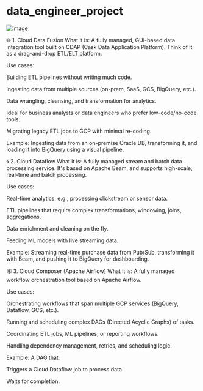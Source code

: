 # data_engineer_project

![image](https://github.com/user-attachments/assets/9bf3b580-684d-420f-b935-a37a97249b06)

🌐 1. Cloud Data Fusion
What it is:
A fully managed, GUI-based data integration tool built on CDAP (Cask Data Application Platform). Think of it as a drag-and-drop ETL/ELT platform.

Use cases:

Building ETL pipelines without writing much code.

Ingesting data from multiple sources (on-prem, SaaS, GCS, BigQuery, etc.).

Data wrangling, cleansing, and transformation for analytics.

Ideal for business analysts or data engineers who prefer low-code/no-code tools.

Migrating legacy ETL jobs to GCP with minimal re-coding.

Example:
Ingesting data from an on-premise Oracle DB, transforming it, and loading it into BigQuery using a visual pipeline.

🌀 2. Cloud Dataflow
What it is:
A fully managed stream and batch data processing service. It's based on Apache Beam, and supports high-scale, real-time and batch processing.

Use cases:

Real-time analytics: e.g., processing clickstream or sensor data.

ETL pipelines that require complex transformations, windowing, joins, aggregations.

Data enrichment and cleaning on the fly.

Feeding ML models with live streaming data.

Example:
Streaming real-time purchase data from Pub/Sub, transforming it with Beam, and pushing it to BigQuery for dashboarding.

🕸️ 3. Cloud Composer (Apache Airflow)
What it is:
A fully managed workflow orchestration tool based on Apache Airflow.

Use cases:

Orchestrating workflows that span multiple GCP services (BigQuery, Dataflow, GCS, etc.).

Running and scheduling complex DAGs (Directed Acyclic Graphs) of tasks.

Coordinating ETL jobs, ML pipelines, or reporting workflows.

Handling dependency management, retries, and scheduling logic.

Example:
A DAG that:

Triggers a Cloud Dataflow job to process data.

Waits for completion.


